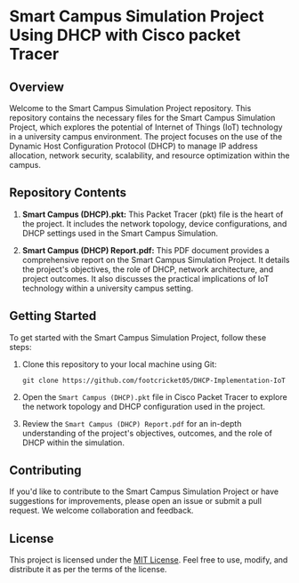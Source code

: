 # Smart Campus Simulation Project Using DHCP with Cisco packet Tracer

## Overview

Welcome to the Smart Campus Simulation Project repository. This repository contains the necessary files for the Smart Campus Simulation Project, which explores the potential of Internet of Things (IoT) technology in a university campus environment. The project focuses on the use of the Dynamic Host Configuration Protocol (DHCP) to manage IP address allocation, network security, scalability, and resource optimization within the campus.

## Repository Contents

1. **Smart Campus (DHCP).pkt:** This Packet Tracer (pkt) file is the heart of the project. It includes the network topology, device configurations, and DHCP settings used in the Smart Campus Simulation.

2. **Smart Campus (DHCP) Report.pdf:** This PDF document provides a comprehensive report on the Smart Campus Simulation Project. It details the project's objectives, the role of DHCP, network architecture, and project outcomes. It also discusses the practical implications of IoT technology within a university campus setting.

## Getting Started

To get started with the Smart Campus Simulation Project, follow these steps:

1. Clone this repository to your local machine using Git:
   ```
   git clone https://github.com/footcricket05/DHCP-Implementation-IoT
   ```

2. Open the `Smart Campus (DHCP).pkt` file in Cisco Packet Tracer to explore the network topology and DHCP configuration used in the project.

3. Review the `Smart Campus (DHCP) Report.pdf` for an in-depth understanding of the project's objectives, outcomes, and the role of DHCP within the simulation.

## Contributing

If you'd like to contribute to the Smart Campus Simulation Project or have suggestions for improvements, please open an issue or submit a pull request. We welcome collaboration and feedback.

## License

This project is licensed under the [MIT License](LICENSE). Feel free to use, modify, and distribute it as per the terms of the license.


